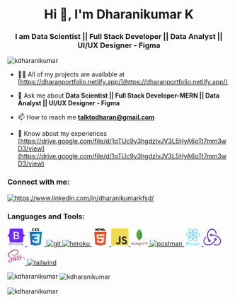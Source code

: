 <h1 align="center">Hi 👋, I'm Dharanikumar K</h1>
<h3 align="center">I am Data Scientist || Full Stack Developer || Data Analyst || UI/UX Designer - Figma</h3>

<p align="left"> <img src="https://komarev.com/ghpvc/?username=kdharanikumar&label=Profile%20views&color=0e75b6&style=flat" alt="kdharanikumar" /> </p>

- 👨‍💻 All of my projects are available at [https://dharanportfolio.netlify.app/](https://dharanportfolio.netlify.app/)

- 💬 Ask me about **Data Scientist || Full Stack Developer-MERN || Data Analyst || UI/UX Designer - Figma**

- 📫 How to reach me **talktodharan@gmail.com**

- 📄 Know about my experiences [https://drive.google.com/file/d/1qTUc9y3hgdzlvJV3L5HyA6oTt7mm3wD3/view](https://drive.google.com/file/d/1qTUc9y3hgdzlvJV3L5HyA6oTt7mm3wD3/view)

<h3 align="left">Connect with me:</h3>
<p align="left">
<a href="https://linkedin.com/in/https://www.linkedin.com/in/dharanikumarkfsd/" target="blank"><img align="center" src="https://raw.githubusercontent.com/rahuldkjain/github-profile-readme-generator/master/src/images/icons/Social/linked-in-alt.svg" alt="https://www.linkedin.com/in/dharanikumarkfsd/" height="30" width="40" /></a>
</p>

<h3 align="left">Languages and Tools:</h3>
<p align="left"> <a href="https://getbootstrap.com" target="_blank" rel="noreferrer"> <img src="https://raw.githubusercontent.com/devicons/devicon/master/icons/bootstrap/bootstrap-plain-wordmark.svg" alt="bootstrap" width="40" height="40"/> </a> <a href="https://www.w3schools.com/css/" target="_blank" rel="noreferrer"> <img src="https://raw.githubusercontent.com/devicons/devicon/master/icons/css3/css3-original-wordmark.svg" alt="css3" width="40" height="40"/> </a> <a href="https://git-scm.com/" target="_blank" rel="noreferrer"> <img src="https://www.vectorlogo.zone/logos/git-scm/git-scm-icon.svg" alt="git" width="40" height="40"/> </a> <a href="https://heroku.com" target="_blank" rel="noreferrer"> <img src="https://www.vectorlogo.zone/logos/heroku/heroku-icon.svg" alt="heroku" width="40" height="40"/> </a> <a href="https://www.w3.org/html/" target="_blank" rel="noreferrer"> <img src="https://raw.githubusercontent.com/devicons/devicon/master/icons/html5/html5-original-wordmark.svg" alt="html5" width="40" height="40"/> </a> <a href="https://developer.mozilla.org/en-US/docs/Web/JavaScript" target="_blank" rel="noreferrer"> <img src="https://raw.githubusercontent.com/devicons/devicon/master/icons/javascript/javascript-original.svg" alt="javascript" width="40" height="40"/> </a> <a href="https://www.mongodb.com/" target="_blank" rel="noreferrer"> <img src="https://raw.githubusercontent.com/devicons/devicon/master/icons/mongodb/mongodb-original-wordmark.svg" alt="mongodb" width="40" height="40"/> </a> <a href="https://postman.com" target="_blank" rel="noreferrer"> <img src="https://www.vectorlogo.zone/logos/getpostman/getpostman-icon.svg" alt="postman" width="40" height="40"/> </a> <a href="https://reactjs.org/" target="_blank" rel="noreferrer"> <img src="https://raw.githubusercontent.com/devicons/devicon/master/icons/react/react-original-wordmark.svg" alt="react" width="40" height="40"/> </a> <a href="https://redux.js.org" target="_blank" rel="noreferrer"> <img src="https://raw.githubusercontent.com/devicons/devicon/master/icons/redux/redux-original.svg" alt="redux" width="40" height="40"/> </a> <a href="https://sass-lang.com" target="_blank" rel="noreferrer"> <img src="https://raw.githubusercontent.com/devicons/devicon/master/icons/sass/sass-original.svg" alt="sass" width="40" height="40"/> </a> <a href="https://tailwindcss.com/" target="_blank" rel="noreferrer"> <img src="https://www.vectorlogo.zone/logos/tailwindcss/tailwindcss-icon.svg" alt="tailwind" width="40" height="40"/> </a> </p>

<p><img align="left" src="https://github-readme-stats.vercel.app/api/top-langs?username=kdharanikumar&show_icons=true&locale=en&layout=compact" alt="kdharanikumar" /></p>

<p>&nbsp;<img align="center" src="https://github-readme-stats.vercel.app/api?username=kdharanikumar&show_icons=true&locale=en" alt="kdharanikumar" /></p>

<p><img align="center" src="https://github-readme-streak-stats.herokuapp.com/?user=kdharanikumar&" alt="kdharanikumar" /></p>
